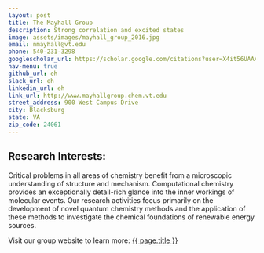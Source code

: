 ```yaml
---
layout: post
title: The Mayhall Group  
description: Strong correlation and excited states 
image: assets/images/mayhall_group_2016.jpg
email: nmayhall@vt.edu
phone: 540-231-3298
googlescholar_url: https://scholar.google.com/citations?user=X4it56UAAAAJ&hl=en 
nav-menu: true
github_url: eh
slack_url: eh
linkedin_url: eh
link_url: http://www.mayhallgroup.chem.vt.edu
street_address: 900 West Campus Drive
city: Blacksburg 
state: VA
zip_code: 24061
---
```


## Research Interests:
Critical problems in all areas of chemistry benefit from a microscopic understanding of structure and mechanism. Computational chemistry provides an exceptionally detail-rich glance into the inner workings of molecular events. Our research activities focus primarily on the development of novel quantum chemistry methods and the application of these methods to investigate the chemical foundations of renewable energy sources.


<div>		
<p>Visit our group website to learn more:  <a href="{{ page.link_url }}"> {{ page.title }}</a></p>
</div>		

